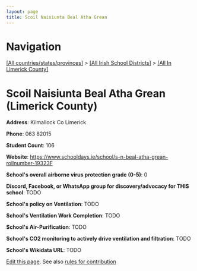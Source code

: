 ```yaml
---
layout: page
title: Scoil Naisiunta Beal Atha Grean
---
```

# Navigation

[[All countries/states/provinces]](../../..) > [[All Irish School Districts]](../..) > [[All In Limerick County]](..)

# Scoil Naisiunta Beal Atha Grean (Limerick County)

**Address**: Kilmallock Co Limerick

**Phone**: 063 82015

**Student Count**: 106

**Website**: <https://www.schooldays.ie/school/s-n-beal-atha-grean-rollnumber-19323F>

**School's overall airborne virus protection grade (0-5)**: 0

**Discord, Facebook, or WhatsApp group for discovery/advocacy for THIS school**: TODO

**School's policy on Ventilation**: TODO

**School's Ventilation Work Completion**: TODO

**School's Air-Purification**: TODO

**School's CO2 monitoring to actively drive ventilation and filtration**: TODO

**School's Wikidata URL**: TODO


[Edit this page](https://github.com/ventilate-schools/Ireland/edit/main/./Limerick_County/Scoil_Naisiunta_Beal_Atha_Grean.md). See also [rules for contribution](../../../contribution-rules/)